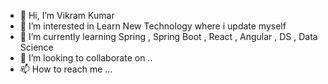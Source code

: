 - 👋 Hi, I’m  Vikram Kumar
- 👀 I’m interested in Learn New Technology where i update myself
- 🌱 I’m currently learning  Spring , Spring Boot , React , Angular , DS , Data Science
- 💞️ I’m looking to collaborate on ..
- 📫 How to reach me ...

<!---
Vikram8425/Vikram8425 is a ✨ special ✨ repository because its `README.md` (this file) appears on your GitHub profile.
You can click the Preview link to take a look at your changes.
--->
